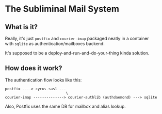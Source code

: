 # The Subliminal Mail System

## What is it?

Really, it's just `postfix` and `courier-imap` packaged neatly in a container with `sqlite` as authentication/mailboxes backend.

It's supposed to be a deploy-and-run-and-do-your-thing kinda solution.

## How does it work?

The authentication flow looks like this:

```
postfix ----> cyrus-sasl ---
                            \
courier-imap --------------> courier-authlib (authdaemond) ---> sqlite
```

Also, Postfix uses the same DB for mailbox and alias lookup.

